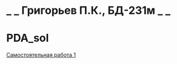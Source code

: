 # _ _ Григорьев П.К., БД-231м _ _
# PDA_sol

[Самостоятельная работа 1](Самостоятельная_работа_1.ipynb)
